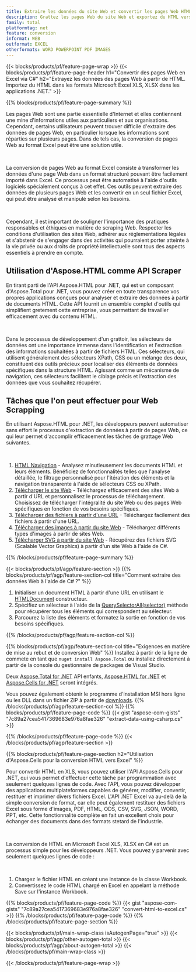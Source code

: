 ```yaml
---
title: Extraire les données du site Web et convertir les pages Web HTML en fichier Excel à l'aide de C #
description: Grattez les pages Web du site Web et exportez du HTML vers des documents Microsoft Excel. Développez des applications .NET pour récupérer les données du site Web aux formats XLS, XLSX.
family: total
platformtag: net
feature: conversion
informat: WEB
outformat: EXCEL
otherformats: WORD POWERPOINT PDF IMAGES
---
```

{{< blocks/products/pf/feature-page-wrap >}}
{{< blocks/products/pf/feature-page-header h1="Convertir des pages Web en Excel via C#" h2="Extrayez les données des pages Web à partir de HTML. Importez du HTML dans les formats Microsoft Excel XLS, XLSX dans les applications .NET." >}}

{{% blocks/products/pf/feature-page-summary %}}

<p>Les pages Web sont une partie essentielle d'Internet et elles contiennent une mine d'informations utiles aux particuliers et aux organisations. Cependant, certains utilisateurs peuvent trouver difficile d'extraire des données de pages Web, en particulier lorsque les informations sont réparties sur plusieurs pages. Dans de tels cas, la conversion de pages Web au format Excel peut être une solution utile.</p><br />
<p>La conversion de pages Web au format Excel consiste à transformer les données d'une page Web dans un format structuré pouvant être facilement importé dans Excel. Ce processus peut être automatisé à l'aide d'outils logiciels spécialement conçus à cet effet. Ces outils peuvent extraire des données de plusieurs pages Web et les convertir en un seul fichier Excel, qui peut être analysé et manipulé selon les besoins.</p><br />

<p>Cependant, il est important de souligner l'importance des pratiques responsables et éthiques en matière de scraping Web. Respecter les conditions d'utilisation des sites Web, adhérer aux réglementations légales et s'abstenir de s'engager dans des activités qui pourraient porter atteinte à la vie privée ou aux droits de propriété intellectuelle sont tous des aspects essentiels à prendre en compte.</p>

<h2 class="heading-border">Utilisation d'Aspose.HTML comme API Scraper</h2>

<p>En tirant parti de l'API Aspose.HTML pour .NET, qui est un composant d'Aspose.Total pour .NET, vous pouvez créer en toute transparence vos propres applications conçues pour analyser et extraire des données à partir de documents HTML. Cette API fournit un ensemble complet d'outils qui simplifient gretement cette entreprise, vous permettant de travailler efficacement avec du contenu HTML.</p><br />

<p>Dans le processus de développement d'un grattoir, les sélecteurs de données ont une importance immense dans l'identification et l'extraction des informations souhaitées à partir de fichiers HTML. Ces sélecteurs, qui utilisent généralement des sélecteurs XPath, CSS ou un mélange des deux, constituent des outils précieux pour localiser des éléments de données spécifiques dans la structure HTML. Agissant comme un mécanisme de navigation, ces sélecteurs facilitent le ciblage précis et l'extraction des données que vous souhaitez récupérer.</p>

<h2 class="heading-border">Tâches que l'on peut effectuer pour Web Scrapping</h2>

<p>En utilisant Aspose.HTML pour .NET, les développeurs peuvent automatiser sans effort le processus d'extraction de données à partir de pages Web, ce qui leur permet d'accomplir efficacement les tâches de grattage Web suivantes.</p><br />

1. [HTML Navigation](https://docs.aspose.com/html/net/html-navigation/) - Analysez minutieusement les documents HTML et leurs éléments. Bénéficiez de fonctionnalités telles que l'analyse détaillée, le filtrage personnalisé pour l'itération des éléments et la navigation transparente à l'aide de sélecteurs CSS ou XPath.
2. [Télécharger le site Web](https://docs.aspose.com/html/net/download-website/) - Téléchargez efficacement des sites Web à partir d'URL et personnalisez le processus de téléchargement. Choisissez de télécharger l'intégralité du site Web ou des pages Web spécifiques en fonction de vos besoins spécifiques.
3. [Télécharger des fichiers à partir d'une URL](https://docs.aspose.com/html/net/download-file-from-url/) - Téléchargez facilement des fichiers à partir d'une URL.
4. [Télécharger des images à partir du site Web](https://docs.aspose.com/html/net/download-images-from-website/) - Téléchargez différents types d'images à partir de sites Web.
5. [Télécharger SVG à partir du site Web](https://docs.aspose.com/html/net/download-svg-from-website/) - Récupérez des fichiers SVG (Scalable Vector Graphics) à partir d'un site Web à l'aide de C#.

{{% /blocks/products/pf/feature-page-summary  %}}

{{< blocks/products/pf/agp/feature-section >}}
{{% blocks/products/pf/agp/feature-section-col title="Comment extraire des données Web à l'aide de C# ?" %}}

1. Initialiser un document HTML à partir d'une URL en utilisant le [HTMLDocument](https://reference.aspose.com/html/net/aspose.html/htmldocument/htmldocument/) constructeur.
2. Spécifiez un sélecteur à l'aide de la [QuerySelectorAll(selector)](https://reference.aspose.com/html/net/aspose.html.dom/document/queryselectorall/) méthode pour récupérer tous les éléments qui correspondent au sélecteur.
3. Parcourez la liste des éléments et formatez la sortie en fonction de vos besoins spécifiques.
 
{{% /blocks/products/pf/agp/feature-section-col %}}

{{% blocks/products/pf/agp/feature-section-col title="Exigences en matière de mise au rebut et de conversion Web" %}}
Installez à partir de la ligne de commete en tant que ```nuget install Aspose.Total``` ou installez directement à partir de la console du gestionnaire de packages de Visual Studio.

Deux [Aspose.Total for .NET](https://products.aspose.com/total/net/) API enfants, [Aspose.HTML for .NET](https://products.aspose.com/html/net/) et [Aspose.Cells for .NET](https://products.aspose.com/cells/net/) seront intégrés.

Vous pouvez également obtenir le programme d'installation MSI hors ligne ou les DLL dans un fichier ZIP à partir de [downloads](https://releases.aspose.com/total/net).
{{% /blocks/products/pf/agp/feature-section-col %}}
{{% blocks/products/pf/feature-page-code %}}
{{< gist "aspose-com-gists" "7c89a27cea5417369683e976a8fae326" "extract-data-using-csharp.cs" >}}

{{% /blocks/products/pf/feature-page-code %}}
{{< /blocks/products/pf/agp/feature-section >}}

{{% blocks/products/pf/feature-page-section  h2="Utilisation d'Aspose.Cells pour la conversion HTML vers Excel" %}}
<p>Pour convertir HTML en XLS, vous pouvez utiliser l'API Aspose.Cells pour .NET, qui vous permet d'effectuer cette tâche par programmation avec seulement quelques lignes de code. Avec l'API, vous pouvez développer des applications multiplateformes capables de générer, modifier, convertir, restituer et imprimer divers fichiers Excel. L'API .NET Excel va au-delà de la simple conversion de format, car elle peut également restituer des fichiers Excel sous forme d'images, PDF, HTML, ODS, CSV, SVG, JSON, WORD, PPT, etc. Cette fonctionnalité complète en fait un excellent choix pour échanger des documents dans des formats stetard de l'industrie.</p><br />

<p>La conversion de HTML en Microsoft Excel XLS, XLSX en C# est un processus simple pour les développeurs .NET. Vous pouvez y parvenir avec seulement quelques lignes de code :</p><br />

1. Chargez le fichier HTML en créant une instance de la classe Workbook.
1. Convertissez le code HTML chargé en Excel en appelant la méthode Save sur l'instance Workbook.

{{% blocks/products/pf/feature-page-code %}}
{{< gist "aspose-com-gists" "7c89a27cea5417369683e976a8fae326" "convert-html-to-excel.cs" >}}
{{% /blocks/products/pf/feature-page-code  %}}
{{% /blocks/products/pf/feature-page-section %}}

{{< blocks/products/pf/main-wrap-class isAutogenPage="true" >}}
{{< blocks/products/pf/agp/other-autogen-total >}}
{{< blocks/products/pf/agp/about-autogen-total >}}
{{< /blocks/products/pf/main-wrap-class >}}

{{< /blocks/products/pf/feature-page-wrap >}}